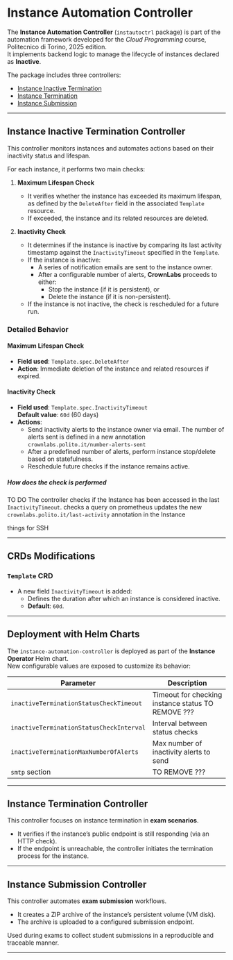 # Instance Automation Controller

The **Instance Automation Controller** (`instautoctrl` package) is part of the automation framework developed for the *Cloud Programming* course, Politecnico di Torino, 2025 edition.  
It implements backend logic to manage the lifecycle of instances declared as **Inactive**.

The package includes three controllers:

- [Instance Inactive Termination](#instance-inactive-termination-controller)
- [Instance Termination](#instance-termination-controller)
- [Instance Submission](#instance-submission-controller)

---

## Instance Inactive Termination Controller

This controller monitors instances and automates actions based on their inactivity status and lifespan.  

For each instance, it performs two main checks:

1. **Maximum Lifespan Check**
    - It verifies whether the instance has exceeded its maximum lifespan, as defined by the `DeleteAfter` field in the associated `Template` resource.
    - If exceeded, the instance and its related resources are deleted.

2. **Inactivity Check**
    - It determines if the instance is inactive by comparing its last activity timestamp against the `InactivityTimeout` specified in the `Template`.
    - If the instance is inactive:
        - A series of notification emails are sent to the instance owner.
        - After a configurable number of alerts, **CrownLabs** proceeds to either:
            - Stop the instance (if it is persistent), or
            - Delete the instance (if it is non-persistent).
    - If the instance is not inactive, the check is rescheduled for a future run.

### Detailed Behavior

#### Maximum Lifespan Check
- **Field used**: `Template.spec.DeleteAfter`
- **Action**: Immediate deletion of the instance and related resources if expired.

#### Inactivity Check
- **Field used**: `Template.spec.InactivityTimeout`  
  **Default value**: `60d` (60 days)
- **Actions**:
    - Send inactivity alerts to the instance owner via email. The number of alerts sent is defined in a new annotation `crownlabs.polito.it/number-alerts-sent`
    - After a predefined number of alerts, perform instance stop/delete based on statefulness.
    - Reschedule future checks if the instance remains active.

##### How does the check is performed
TO DO
The controller checks if the Instance has been accessed in the last `InactivityTimeout`. 
checks a query on prometheus 
updates the new `crownlabs.polito.it/last-activity` annotation in the Instance

things for SSH


---

## CRDs Modifications

### `Template` CRD
- A new field `InactivityTimeout` is added:
    - Defines the duration after which an instance is considered inactive.
    - **Default**: `60d`.

    

---

## Deployment with Helm Charts

The `instance-automation-controller` is deployed as part of the **Instance Operator** Helm chart.  
New configurable values are exposed to customize its behavior:

| Parameter                                    | Description                              |
|---------------------------------------------|------------------------------------------|
| `inactiveTerminationStatusCheckTimeout`     | Timeout for checking instance status  TO REMOVE ???   |
| `inactiveTerminationStatusCheckInterval`    | Interval between status checks           |
| `inactiveTerminationMaxNumberOfAlerts`     | Max number of inactivity alerts to send  |
| `smtp` section                              | TO REMOVE ??? |

---

## Instance Termination Controller

This controller focuses on instance termination in **exam scenarios**.

- It verifies if the instance’s public endpoint is still responding (via an HTTP check).
- If the endpoint is unreachable, the controller initiates the termination process for the instance.

---

## Instance Submission Controller

This controller automates **exam submission** workflows.

- It creates a ZIP archive of the instance’s persistent volume (VM disk).
- The archive is uploaded to a configured submission endpoint.

Used during exams to collect student submissions in a reproducible and traceable manner.

---

